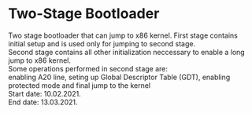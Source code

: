 # Two-Stage Bootloader
Two stage bootloader that can jump to x86 kernel. First stage contains initial setup and is used only for jumping to second stage. \
Second stage contains all other initialization neccessary to enable a long jump to x86 kernel. \
Some operations performed in second stage are: \
enabling A20 line, seting up Global Descriptor Table (GDT), enabling protected mode and final jump to the kernel \
Start date: 10.02.2021.\
End   date: 13.03.2021.
